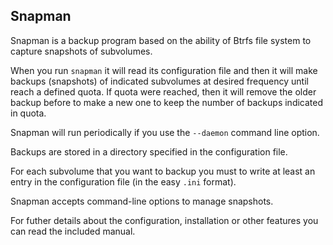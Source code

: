 Snapman
-------

Snapman is a backup program based on the ability of Btrfs file system to
capture snapshots of subvolumes.

When you run `snapman` it will read its configuration file and then it will
make backups (snapshots) of indicated subvolumes at desired frequency until
reach a defined quota. If quota were reached, then it will remove the older
backup before to make a new one to keep the number of backups indicated in
quota.

Snapman will run periodically if you use the `--daemon` command line option.

Backups are stored in a directory specified in the configuration file.

For each subvolume that you want to backup you must to write at least an entry
in the configuration file (in the easy `.ini` format).

Snapman accepts command-line options to manage snapshots.

For futher details about the configuration, installation or other features you
can read the included manual.

